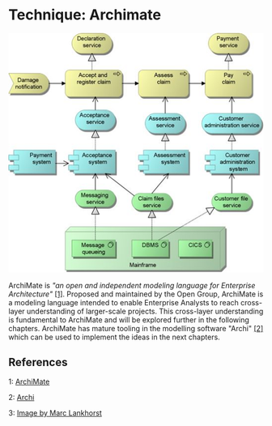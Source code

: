 # Technique: Archimate

![Insurance claim process depicted in ArchiMate by Marc Lankhorst](archimate_example.jpg)

ArchiMate is *"an open and independent modeling language for Enterprise Architecture"* [[1]](#references).
Proposed and maintained by the Open Group, ArchiMate is a modeling language intended to enable Enterprise Analysts to reach cross-layer understanding of larger-scale projects.
This cross-layer understanding is fundamental to ArchiMate and will be explored further in the following chapters. ArchiMate has mature tooling in the modelling software "Archi" [[2]](#references) which can be used to implement the ideas in the next chapters.

## References

1: [ArchiMate](https://www.opengroup.org/archimate-forum/archimate-overview)

2: [Archi](https://www.archimatetool.com/)

3: [Image by Marc Lankhorst](https://commons.wikimedia.org/wiki/File:ArchiMate_example.jpg)
